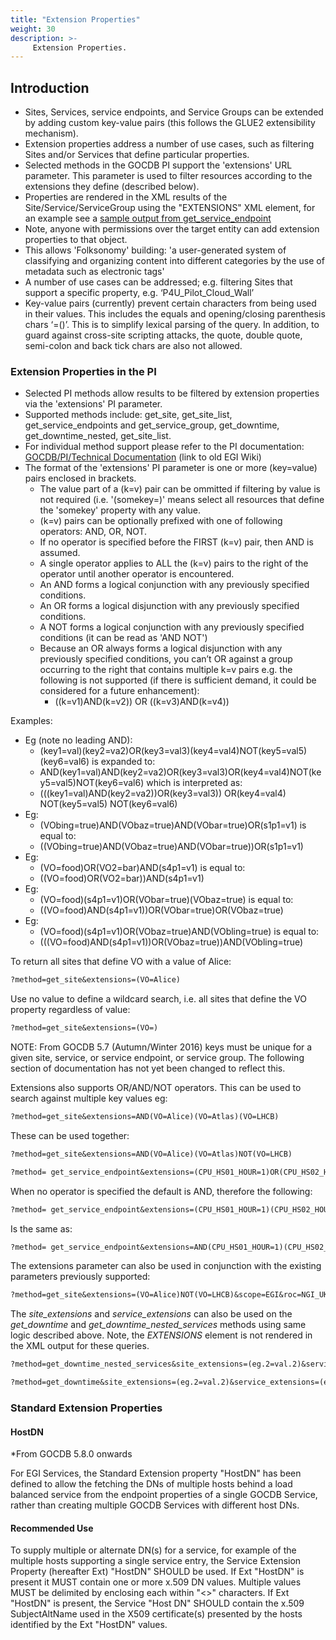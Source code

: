 ```yaml
---
title: "Extension Properties"
weight: 30
description: >-
     Extension Properties.
---
```


## Introduction


- Sites, Services, service endpoints, and Service Groups can be extended by
adding custom key-value pairs (this follows the GLUE2 extensibility mechanism).
- Extension properties address a number of use cases, such as filtering Sites
and/or Services that define particular properties.
- Selected methods in the GOCDB PI support the 'extensions' URL parameter. This
parameter is used to filter resources according to the extensions they define
(described below).
- Properties are rendered in the XML results of the Site/Service/ServiceGroup
using the "EXTENSIONS" XML element, for an example see a
[sample output from get_service_endpoint](https://wiki.egi.eu/wiki/GOCDB/PI/get_service_endpoint_method)
- Note, anyone with permissions over the target entity can add extension
properties to that object.
- This allows 'Folksonomy' building: 'a user-generated system of classifying and
organizing content into different categories by the use of metadata such as
electronic tags'
- A number of use cases can be addressed; e.g. filtering Sites that support a
specific property, e.g. ‘P4U_Pilot_Cloud_Wall’
- Key-value pairs (currently) prevent certain characters from being used in their
values. This includes the equals and opening/closing parenthesis chars ‘=()’. This
is to simplify lexical parsing of the query. In addition, to guard against
cross-site scripting attacks, the quote, double quote, semi-colon and back tick
chars are also not allowed.

### Extension Properties in the PI

- Selected PI methods allow results to be filtered by extension properties via
the 'extensions' PI parameter.
- Supported methods include: get_site, get_site_list, get_service_endpoints and
get_service_group, get_downtime, get_downtime_nested, get_site_list.
- For individual method support please refer to the PI documentation:
[GOCDB/PI/Technical Documentation](https://wiki.egi.eu/wiki/GOCDB/PI/Technical_Documentation)
(link to old EGI Wiki)
- The format of the 'extensions' PI parameter is one or more (key=value) pairs
enclosed in brackets.
  - The value part of a (k=v) pair can be ommitted if filtering by value is not
required (i.e. '(somekey=)' means select all resources that define the 'somekey'
property with any value.
  - (k=v) pairs can be optionally prefixed with one of following operators: AND,
OR, NOT.
  - If no operator is specified before the FIRST (k=v) pair, then AND is assumed.
  - A single operator applies to ALL the (k=v) pairs to the right of the operator
until another operator is encountered.
  - An AND forms a logical conjunction with any previously specified conditions.
  - An OR forms a logical disjunction with any previously specified conditions.
  - A NOT forms a logical conjunction with any previously specified conditions
(it can be read as 'AND NOT')
  - Because an OR always forms a logical disjunction with any previously
specified conditions, you can’t OR against a group occurring to the right that
contains multiple k=v pairs e.g. the following is not supported (if there is
sufficient demand, it could be considered for a future enhancement):
    - ((k=v1)AND(k=v2)) OR ((k=v3)AND(k=v4))

Examples:

- Eg (note no leading AND):
  - (key1=val)(key2=va2)OR(key3=val3)(key4=val4)NOT(key5=val5)(key6=val6) is
expanded to:
  - AND(key1=val)AND(key2=va2)OR(key3=val3)OR(key4=val4)NOT(key5=val5)NOT(key6=val6)
which is interpreted as:
  - (((key1=val)AND(key2=va2))OR(key3=val3)) OR(key4=val4) NOT(key5=val5) NOT(key6=val6)
- Eg:
  - (VObing=true)AND(VObaz=true)AND(VObar=true)OR(s1p1=v1) is equal to:
  - ((VObing=true)AND(VObaz=true)AND(VObar=true))OR(s1p1=v1)
- Eg:
  - (VO=food)OR(VO2=bar)AND(s4p1=v1) is equal to:
  - ((VO=food)OR(VO2=bar))AND(s4p1=v1)
- Eg:
  - (VO=food)(s4p1=v1)OR(VObar=true)(VObaz=true) is equal to:
  - ((VO=food)AND(s4p1=v1))OR(VObar=true)OR(VObaz=true)
- Eg:
  - (VO=food)(s4p1=v1)OR(VObaz=true)AND(VObling=true) is equal to:
  - (((VO=food)AND(s4p1=v1))OR(VObaz=true))AND(VObling=true)

To return all sites that define VO with a value of Alice:

```markdown
?method=get_site&extensions=(VO=Alice)
```

Use no value to define a wildcard search, i.e. all sites that define the VO
property regardless of value:

```markdown
?method=get_site&extensions=(VO=)
```

NOTE: From GOCDB 5.7 (Autumn/Winter 2016) keys must be unique for a given site,
service, or service endpoint, or service group. The following section of
documentation has not yet been changed to reflect this.

Extensions also supports OR/AND/NOT operators. This can be used to search
against multiple key values eg:

```markdown
?method=get_site&extensions=AND(VO=Alice)(VO=Atlas)(VO=LHCB)
```

These can be used together:

```markdown
?method=get_site&extensions=AND(VO=Alice)(VO=Atlas)NOT(VO=LHCB)
```

```markdown
?method= get_service_endpoint&extensions=(CPU_HS01_HOUR=1)OR(CPU_HS02_HOUR=2)
```

When no operator is specified the default is AND, therefore the following:

```markdown
?method= get_service_endpoint&extensions=(CPU_HS01_HOUR=1)(CPU_HS02_HOUR=2)
```

Is the same as:

```markdown
?method= get_service_endpoint&extensions=AND(CPU_HS01_HOUR=1)(CPU_HS02_HOUR=2)
```

The extensions parameter can also be used in conjunction with the existing
parameters previously supported:

```markdown
?method=get_site&extensions=(VO=Alice)NOT(VO=LHCB)&scope=EGI&roc=NGI_UK
```

The *site_extensions* and *service_extensions* can also be used on the
*get_downtime* and *get_downtime_nested_services* methods using same logic
described above. Note, the *EXTENSIONS* element is not rendered in the XML
output for these queries.

<!-- markdownlint-disable no-inline-html -->
```markdown  
?method=get_downtime_nested_services&site_extensions=(eg.2=val.2)&service_extensions=(eg.2=)
```
<!-- markdownlint-enable no-inline-html -->

```markdown
?method=get_downtime&site_extensions=(eg.2=val.2)&service_extensions=(eg.2=)
```

### Standard Extension Properties

#### HostDN

*From GOCDB 5.8.0 onwards

For EGI Services, the Standard Extension property "HostDN" has been defined to
allow the fetching the DNs of multiple hosts behind a load balanced service from
the endpoint properties of a single GOCDB Service, rather than creating multiple
GOCDB Services with different host DNs.

#### Recommended Use

To supply multiple or alternate DN(s) for a service, for example of the multiple
hosts supporting a single service entry, the Service Extension Property
(hereafter Ext) "HostDN" SHOULD be used. If Ext "HostDN" is present it MUST
contain one or more x.509 DN values. Multiple values MUST be delimited by
enclosing each within "<>" characters. If Ext "HostDN" is present, the Service
"Host DN" SHOULD contain the x.509 SubjectAltName used in the X509 certificate(s)
presented by the hosts identified by the Ext "HostDN" values.

